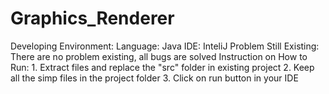 # Graphics_Renderer
Developing Environment:
		Language: Java
		IDE: InteliJ
	Problem Still Existing:
		There are no problem existing, all bugs are solved
	Instruction on How to Run:
		1. Extract files and replace the "src" folder in existing project
		2. Keep all the simp files in the project folder
		3. Click on run button in your IDE
